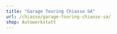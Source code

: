 ```yaml
---
title: "Garage Touring Chiasso SA"
url: /chiasso/garage-touring-chiasso-sa/
shop: Autowerkstatt
---
```

